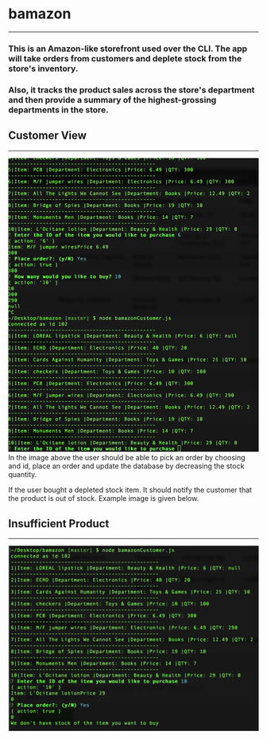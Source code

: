 # bamazon
---
### This is an Amazon-like storefront used over the CLI. The app will take orders from customers and deplete stock from the store's inventory. 
### Also, it tracks the product sales across the store's department and then provide a summary of the highest-grossing departments in the store.

## Customer View
---
![alt text](https://github.com/joycedelatorre/bamazon/blob/master/images/UserPickItem_upadteQuantity.png "Customer View")
In the image above the user should be able to pick an order by choosing and id, place an order and update the database by decreasing the stock quantity.

If the user bought a depleted stock item. It should notify the customer that the product is out of stock. Example image is given below.

## Insufficient Product
---
![alt text](https://github.com/joycedelatorre/bamazon/blob/master/images/noAvailableStock.png "no available product")






